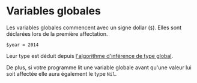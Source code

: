 # Variables globales

Les variables globales commencent avec un signe dollar (`$`).
Elles sont déclarées lors de la première affectation.

```crystal
$year = 2014
```

Leur type est déduit depuis [l'algorithme d'inférence de type global](type_inference.html).

De plus, si votre programme lit une variable globale avant qu'une valeur lui soit affectée elle aura également le type `Nil`.
